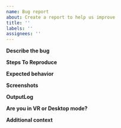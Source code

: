 ```yaml
---
name: Bug report
about: Create a report to help us improve
title: ''
labels: ''
assignees: ''
---
```


**Describe the bug**
<!-- A clear and concise description of what the bug is. -->

**Steps To Reproduce**
<!-- steps to reproduce the behavior: -->

**Expected behavior**
<!-- A clear and concise description of what you expected to happen. -->

**Screenshots**
<!-- If applicable, add screenshots to help explain your problem. -->

**OutputLog**
<!-- You can find your output log at `C:\Users\[Username]\AppData\LocalLow\VRChat\vrchat\` on Windows. There is currently not a simple way to get your log from an Oculus Quest HMD.

You can either attach your log to this issue report. Or link to it from http://pastebin.com -->

**Are you in VR or Desktop mode?**


**Additional context**
<!-- Add any other context about the problem here. -->
